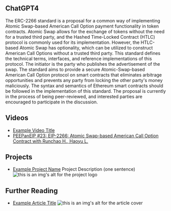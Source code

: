 ## ChatGPT4

The ERC-2266 standard is a proposal for a common way of implementing Atomic Swap-based American Call Option payment functionality in token contracts. Atomic Swap allows for the exchange of tokens without the need for a trusted third party, and the Hashed Time-Locked Contract (HTLC) protocol is commonly used for its implementation. However, the HTLC-based Atomic Swap has optionality, which can be utilized to construct American Call Options without a trusted third party. This standard defines the technical terms, interfaces, and reference implementations of this protocol. The initiator is the party who publishes the advertisement of the swap. The standard aims to provide a secure Atomic-Swap-based American Call Option protocol on smart contracts that eliminates arbitrage opportunities and prevents any party from locking the other party's money maliciously. The syntax and semantics of Ethereum smart contracts should be followed in the implementation of this standard. The proposal is currently in the process of being peer-reviewed, and interested parties are encouraged to participate in the discussion.

## Videos

- [Example Video Title](https://www.youtube.com/watch?v=TDGq4aeevgY)
- [PEEPanEIP #23: EIP-2266: Atomic Swap-based American Call Option Contract with Runchao H., Haoyu L.](https://www.youtube.com/watch?v=wwWcfl9N65k&list=PL4cwHXAawZxqu0PKKyMzG_3BJV_xZTi1F&index=90)

## Projects

- [Example Project Name](https://xxxx.xxx/xxxxx) Project Description (one sentence) ![this is an img's alt for the project logo](https://xxxx.xxx/project-logo.xxx)

## Further Reading

- [Example Article Title](https://xxxx.xxx/xxxxx) ![this is an img's alt for the article cover](https://xxxx.xxx/article-cover.xxx)
